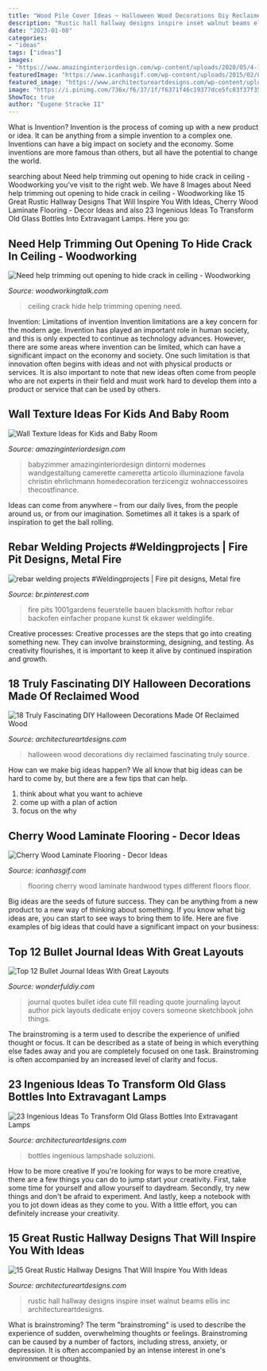 ```yaml
---
title: "Wood Pile Cover Ideas ~ Halloween Wood Decorations Diy Reclaimed Fascinating Truly Source"
description: "Rustic hall hallway designs inspire inset walnut beams ellis inc architectureartdesigns"
date: "2023-01-08"
categories:
- "ideas"
tags: ["ideas"]
images:
- "https://www.amazinginteriordesign.com/wp-content/uploads/2020/05/4-14.jpg"
featuredImage: "https://www.icanhasgif.com/wp-content/uploads/2015/02/Cherry-Wood-Laminate-Flooring.jpg"
featured_image: "https://www.architectureartdesigns.com/wp-content/uploads/2016/09/5-8.jpg"
image: "https://i.pinimg.com/736x/f6/37/1f/f6371f46c19377dce5fc03f37f35edd9.jpg"
ShowToc: true
author: "Eugene Stracke II"
---
```



What is Invention?
Invention is the process of coming up with a new product or idea. It can be anything from a simple invention to a complex one. Inventions can have a big impact on society and the economy. Some inventions are more famous than others, but all have the potential to change the world.

	

		
searching about Need help trimming out opening to hide crack in ceiling - Woodworking you've visit to the right web. We have 8 Images about Need help trimming out opening to hide crack in ceiling - Woodworking like 15 Great Rustic Hallway Designs That Will Inspire You With Ideas, Cherry Wood Laminate Flooring - Decor Ideas and also 23 Ingenious Ideas To Transform Old Glass Bottles Into Extravagant Lamps. Here you go:
		
    
## Need Help Trimming Out Opening To Hide Crack In Ceiling - Woodworking

<img loading=lazy src="https://www.woodworkingtalk.com/attachments/f17/57471d1355890835-need-help-trimming-out-opening-hide-crack-ceiling-imag0759.jpg" onerror="this.onerror=null;this.src='https://tse1.mm.bing.net/th?id=OIP.SgN5yZ5R6pv-7Cyt8TuwogHaEb&amp;pid=15.1';" alt="Need help trimming out opening to hide crack in ceiling - Woodworking">

_Source: woodworkingtalk.com_

>ceiling crack hide help trimming opening need. 

	

Invention: Limitations of invention
Invention limitations are a key concern for the modern age. Invention has played an important role in human society, and this is only expected to continue as technology advances. However, there are some areas where invention can be limited, which can have a significant impact on the economy and society. One such limitation is that innovation often begins with ideas and not with physical products or services. It is also important to note that new ideas often come from people who are not experts in their field and must work hard to develop them into a product or service that can be used by others.

    
## Wall Texture Ideas For Kids And Baby Room

<img loading=lazy src="https://www.amazinginteriordesign.com/wp-content/uploads/2020/05/4-14.jpg" onerror="this.onerror=null;this.src='https://tse2.mm.bing.net/th?id=OIP.xcSiQvifvjg_3kJX3bCPqgHaJQ&amp;pid=15.1';" alt="Wall Texture Ideas for Kids and Baby Room">

_Source: amazinginteriordesign.com_

>babyzimmer amazinginteriordesign dintorni modernes wandgestaltung camerette cameretta articolo illuminazione favola christin ehrlichmann homedecoration terzicengiz wohnaccessoires thecostfinance. 

	

Ideas can come from anywhere – from our daily lives, from the people around us, or from our imagination. Sometimes all it takes is a spark of inspiration to get the ball rolling.

    
## Rebar Welding Projects #Weldingprojects | Fire Pit Designs, Metal Fire

<img loading=lazy src="https://i.pinimg.com/736x/f6/37/1f/f6371f46c19377dce5fc03f37f35edd9.jpg" onerror="this.onerror=null;this.src='https://tse2.mm.bing.net/th?id=OIP.0rq_ZTBIDLYInAgIyoNC-AHaLH&amp;pid=15.1';" alt="rebar welding projects #Weldingprojects | Fire pit designs, Metal fire">

_Source: br.pinterest.com_

>fire pits 1001gardens feuerstelle bauen blacksmith hoftor rebar backofen einfacher propane kunst tk ekawer weldinglife. 

	

Creative processes:
Creative processes are the steps that go into creating something new. They can involve brainstorming, designing, and testing. As creativity flourishes, it is important to keep it alive by continued inspiration and growth.

    
## 18 Truly Fascinating DIY Halloween Decorations Made Of Reclaimed Wood

<img loading=lazy src="https://www.architectureartdesigns.com/wp-content/uploads/2016/09/5-8.jpg" onerror="this.onerror=null;this.src='https://tse3.mm.bing.net/th?id=OIP.W_nNLUBEuqH55iLpEMBDswHaLH&amp;pid=15.1';" alt="18 Truly Fascinating DIY Halloween Decorations Made Of Reclaimed Wood">

_Source: architectureartdesigns.com_

>halloween wood decorations diy reclaimed fascinating truly source. 

	

How can we make big ideas happen?
We all know that big ideas can be hard to come by, but there are a few tips that can help. 
1. think about what you want to achieve 
2. come up with a plan of action 
3. focus on the why 

    
## Cherry Wood Laminate Flooring - Decor Ideas

<img loading=lazy src="https://www.icanhasgif.com/wp-content/uploads/2015/02/Cherry-Wood-Laminate-Flooring.jpg" onerror="this.onerror=null;this.src='https://tse3.mm.bing.net/th?id=OIP.b0pLbK0rwPx9tkWKSJmq7gHaE8&amp;pid=15.1';" alt="Cherry Wood Laminate Flooring - Decor Ideas">

_Source: icanhasgif.com_

>flooring cherry wood laminate hardwood types different floors floor. 

	

Big ideas are the seeds of future success. They can be anything from a new product to a new way of thinking about something. If you know what big ideas are, you can start to see ways to bring them to life. Here are five examples of big ideas that could have a significant impact on your business:

    
## Top 12 Bullet Journal Ideas With Great Layouts

<img loading=lazy src="https://cdn.wonderfuldiy.com/wp-content/uploads/2016/06/quote-page-765x1024.jpg" onerror="this.onerror=null;this.src='https://tse2.mm.bing.net/th?id=OIP.e8D-kvjslp_nvuW19_fbkQHaJ6&amp;pid=15.1';" alt="Top 12 Bullet Journal Ideas With Great Layouts">

_Source: wonderfuldiy.com_

>journal quotes bullet idea cute fill reading quote journaling layout author pick layouts dedicate enjoy covers someone sketchbook john things. 

	

The brainstroming is a term used to describe the experience of unified thought or focus. It can be described as a state of being in which everything else fades away and you are completely focused on one task. Brainstroming is often accompanied by an increased level of clarity and focus.

    
## 23 Ingenious Ideas To Transform Old Glass Bottles Into Extravagant Lamps

<img loading=lazy src="https://www.architectureartdesigns.com/wp-content/uploads/2017/02/16-40-1024x776.jpg" onerror="this.onerror=null;this.src='https://tse4.mm.bing.net/th?id=OIP.d93NUzrgz3KyiNWlfJFKMQHaFn&amp;pid=15.1';" alt="23 Ingenious Ideas To Transform Old Glass Bottles Into Extravagant Lamps">

_Source: architectureartdesigns.com_

>bottles ingenious lampshade soluzioni. 

	

How to be more creative
If you're looking for ways to be more creative, there are a few things you can do to jump start your creativity. First, take some time for yourself and allow yourself to daydream. Secondly, try new things and don't be afraid to experiment. And lastly, keep a notebook with you to jot down ideas as they come to you. With a little effort, you can definitely increase your creativity.

    
## 15 Great Rustic Hallway Designs That Will Inspire You With Ideas

<img loading=lazy src="https://www.architectureartdesigns.com/wp-content/uploads/2016/09/15-Great-Rustic-Hallway-Designs-That-Will-Inspire-You-With-Ideas-11.jpg" onerror="this.onerror=null;this.src='https://tse3.mm.bing.net/th?id=OIP.1dahwaJxrnM2OIvMvaecLAHaJ8&amp;pid=15.1';" alt="15 Great Rustic Hallway Designs That Will Inspire You With Ideas">

_Source: architectureartdesigns.com_

>rustic hall hallway designs inspire inset walnut beams ellis inc architectureartdesigns. 

	

What is brainstroming?
The term "brainstroming" is used to describe the experience of sudden, overwhelming thoughts or feelings. Brainstroming can be caused by a number of factors, including stress, anxiety, or depression. It is often accompanied by an intense interest in one's environment or thoughts.

